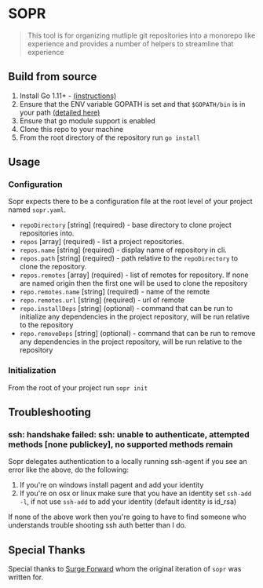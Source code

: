 # SOPR #

> This tool is for organizing mutliple git repositories into a monorepo like experience and provides a number of helpers to streamline that experience

## Build from source

1. Install Go 1.11+ - [(instructions)](https://golang.org/doc/install)
2. Ensure that the ENV variable GOPATH is set and that `$GOPATH/bin` is in your path [(detailed here)](https://golang.org/doc/code.html)
5. Ensure that go module support is enabled
3. Clone this repo to your machine
4. From the root directory of the repository run `go install`

## Usage

### Configuration
Sopr expects there to be a configuration file at the root level of your project named `sopr.yaml`.
* `repoDirectory` [string] (required) - base directory to clone project repositories into.
* `repos` [array] (required) - list a project repositories.
* `repos.name` [string] (required) - display name of repository in cli.
* `repos.path` [string] (required) - path relative to the `repoDirectory` to clone the repository.
* `repos.remotes` [array] (required) - list of remotes for repository. If none are named origin then the first one will be used to clone the repository
* `repo.remotes.name` [string] (required) - name of the remote
* `repo.remotes.url` [string] (required) - url of remote
* `repo.installDeps` [string] (optional) - command that can be run to initialize any dependencies in the project repository, will be run relative to the repository
* `repo.removeDeps` [string] (optional) - command that can be run to remove any dependencies in the project repository, will be run relative to the repository

### Initialization
From the root of your project run `sopr init`

## Troubleshooting

### ssh: handshake failed: ssh: unable to authenticate, attempted methods [none publickey], no supported methods remain

Sopr delegates authentication to a locally running ssh-agent if you see an error like the above, do the following:

1. If you're on windows install pagent and add your identity
2. If you're on osx or linux make sure that you have an identity set `ssh-add -l`, if not use `ssh-add` to add your identity (default identity is id_rsa)

If none of the above work then you're going to have to find someone who understands trouble shooting ssh auth better than I do.

## Special Thanks
Special thanks to [Surge Forward](https://www.surgeforward.com) whom the original iteration of `sopr` was written for.
